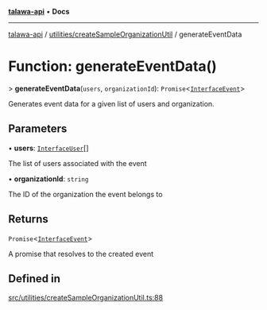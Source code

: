 [**talawa-api**](../../../README.md) • **Docs**

***

[talawa-api](../../../modules.md) / [utilities/createSampleOrganizationUtil](../README.md) / generateEventData

# Function: generateEventData()

\> **generateEventData**(`users`, `organizationId`): `Promise`\<[`InterfaceEvent`](../../../models/Event/interfaces/InterfaceEvent.md)\>

Generates event data for a given list of users and organization.

## Parameters

• **users**: [`InterfaceUser`](../../../models/User/interfaces/InterfaceUser.md)[]

The list of users associated with the event

• **organizationId**: `string`

The ID of the organization the event belongs to

## Returns

`Promise`\<[`InterfaceEvent`](../../../models/Event/interfaces/InterfaceEvent.md)\>

A promise that resolves to the created event

## Defined in

[src/utilities/createSampleOrganizationUtil.ts:88](https://github.com/PalisadoesFoundation/talawa-api/blob/67d017fd9312183a6b2bae1b160bc814f56ab5c2/src/utilities/createSampleOrganizationUtil.ts#L88)
